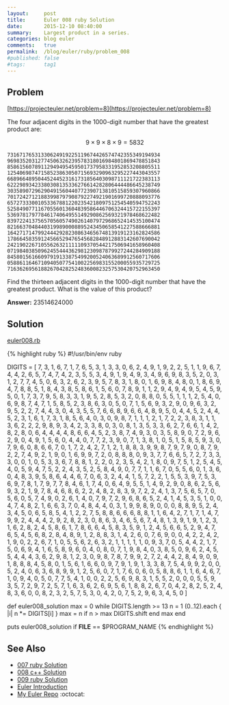 ```yaml
---
layout:     post
title:      Euler 008 ruby Solution
date:       2015-12-10 08:40:00
summary:    Largest product in a series.
categories: blog euler
comments:   true
permalink:  /blog/euler/ruby/problem_008
#published: false
#tags:      tag1
---
```


## Problem

[https://projecteuler.net/problem=8](https://projecteuler.net/problem=8)

The four adjacent digits in the 1000-digit number that have the greatest product are:

 $$9 × 9 × 8 × 9 = 5832$$

    73167176531330624919225119674426574742355349194934
    96983520312774506326239578318016984801869478851843
    85861560789112949495459501737958331952853208805511
    12540698747158523863050715693290963295227443043557
    66896648950445244523161731856403098711121722383113
    62229893423380308135336276614282806444486645238749
    30358907296290491560440772390713810515859307960866
    70172427121883998797908792274921901699720888093776
    65727333001053367881220235421809751254540594752243
    52584907711670556013604839586446706324415722155397
    53697817977846174064955149290862569321978468622482
    83972241375657056057490261407972968652414535100474
    82166370484403199890008895243450658541227588666881
    16427171479924442928230863465674813919123162824586
    17866458359124566529476545682848912883142607690042
    24219022671055626321111109370544217506941658960408
    07198403850962455444362981230987879927244284909188
    84580156166097919133875499200524063689912560717606
    05886116467109405077541002256983155200055935729725
    71636269561882670428252483600823257530420752963450

Find the thirteen adjacent digits in the 1000-digit number that have the greatest product. What is the value of this product?

**Answer:** 23514624000

## Solution

[euler008.rb](https://github.com/tvarley/euler/blob/master/ruby/euler008.rb)

{% highlight ruby %}
#!/usr/bin/env ruby

DIGITS = [
  7, 3, 1, 6, 7, 1, 7, 6, 5, 3, 1, 3, 3, 0, 6, 2, 4, 9, 1, 9, 2, 2, 5, 1, 1,
  9, 6, 7, 4, 4, 2, 6, 5, 7, 4, 7, 4, 2, 3, 5, 5, 3, 4, 9, 1, 9, 4, 9, 3, 4,
  9, 6, 9, 8, 3, 5, 2, 0, 3, 1, 2, 7, 7, 4, 5, 0, 6, 3, 2, 6, 2, 3, 9, 5, 7,
  8, 3, 1, 8, 0, 1, 6, 9, 8, 4, 8, 0, 1, 8, 6, 9, 4, 7, 8, 8, 5, 1, 8, 4, 3,
  8, 5, 8, 6, 1, 5, 6, 0, 7, 8, 9, 1, 1, 2, 9, 4, 9, 4, 9, 5, 4, 5, 9, 5, 0,
  1, 7, 3, 7, 9, 5, 8, 3, 3, 1, 9, 5, 2, 8, 5, 3, 2, 0, 8, 8, 0, 5, 5, 1, 1,
  1, 2, 5, 4, 0, 6, 9, 8, 7, 4, 7, 1, 5, 8, 5, 2, 3, 8, 6, 3, 0, 5, 0, 7, 1,
  5, 6, 9, 3, 2, 9, 0, 9, 6, 3, 2, 9, 5, 2, 2, 7, 4, 4, 3, 0, 4, 3, 5, 5, 7,
  6, 6, 8, 9, 6, 6, 4, 8, 9, 5, 0, 4, 4, 5, 2, 4, 4, 5, 2, 3, 1, 6, 1, 7, 3,
  1, 8, 5, 6, 4, 0, 3, 0, 9, 8, 7, 1, 1, 1, 2, 1, 7, 2, 2, 3, 8, 3, 1, 1, 3,
  6, 2, 2, 2, 9, 8, 9, 3, 4, 2, 3, 3, 8, 0, 3, 0, 8, 1, 3, 5, 3, 3, 6, 2, 7,
  6, 6, 1, 4, 2, 8, 2, 8, 0, 6, 4, 4, 4, 4, 8, 6, 6, 4, 5, 2, 3, 8, 7, 4, 9,
  3, 0, 3, 5, 8, 9, 0, 7, 2, 9, 6, 2, 9, 0, 4, 9, 1, 5, 6, 0, 4, 4, 0, 7, 7,
  2, 3, 9, 0, 7, 1, 3, 8, 1, 0, 5, 1, 5, 8, 5, 9, 3, 0, 7, 9, 6, 0, 8, 6, 6,
  7, 0, 1, 7, 2, 4, 2, 7, 1, 2, 1, 8, 8, 3, 9, 9, 8, 7, 9, 7, 9, 0, 8, 7, 9,
  2, 2, 7, 4, 9, 2, 1, 9, 0, 1, 6, 9, 9, 7, 2, 0, 8, 8, 8, 0, 9, 3, 7, 7, 6,
  6, 5, 7, 2, 7, 3, 3, 3, 0, 0, 1, 0, 5, 3, 3, 6, 7, 8, 8, 1, 2, 2, 0, 2, 3,
  5, 4, 2, 1, 8, 0, 9, 7, 5, 1, 2, 5, 4, 5, 4, 0, 5, 9, 4, 7, 5, 2, 2, 4, 3,
  5, 2, 5, 8, 4, 9, 0, 7, 7, 1, 1, 6, 7, 0, 5, 5, 6, 0, 1, 3, 6, 0, 4, 8, 3,
  9, 5, 8, 6, 4, 4, 6, 7, 0, 6, 3, 2, 4, 4, 1, 5, 7, 2, 2, 1, 5, 5, 3, 9, 7,
  5, 3, 6, 9, 7, 8, 1, 7, 9, 7, 7, 8, 4, 6, 1, 7, 4, 0, 6, 4, 9, 5, 5, 1, 4,
  9, 2, 9, 0, 8, 6, 2, 5, 6, 9, 3, 2, 1, 9, 7, 8, 4, 6, 8, 6, 2, 2, 4, 8, 2,
  8, 3, 9, 7, 2, 2, 4, 1, 3, 7, 5, 6, 5, 7, 0, 5, 6, 0, 5, 7, 4, 9, 0, 2, 6,
  1, 4, 0, 7, 9, 7, 2, 9, 6, 8, 6, 5, 2, 4, 1, 4, 5, 3, 5, 1, 0, 0, 4, 7, 4,
  8, 2, 1, 6, 6, 3, 7, 0, 4, 8, 4, 4, 0, 3, 1, 9, 9, 8, 9, 0, 0, 0, 8, 8, 9,
  5, 2, 4, 3, 4, 5, 0, 6, 5, 8, 5, 4, 1, 2, 2, 7, 5, 8, 8, 6, 6, 6, 8, 8, 1,
  1, 6, 4, 2, 7, 1, 7, 1, 4, 7, 9, 9, 2, 4, 4, 4, 2, 9, 2, 8, 2, 3, 0, 8, 6,
  3, 4, 6, 5, 6, 7, 4, 8, 1, 3, 9, 1, 9, 1, 2, 3, 1, 6, 2, 8, 2, 4, 5, 8, 6,
  1, 7, 8, 6, 6, 4, 5, 8, 3, 5, 9, 1, 2, 4, 5, 6, 6, 5, 2, 9, 4, 7, 6, 5, 4,
  5, 6, 8, 2, 8, 4, 8, 9, 1, 2, 8, 8, 3, 1, 4, 2, 6, 0, 7, 6, 9, 0, 0, 4, 2,
  2, 4, 2, 1, 9, 0, 2, 2, 6, 7, 1, 0, 5, 5, 6, 2, 6, 3, 2, 1, 1, 1, 1, 1, 0,
  9, 3, 7, 0, 5, 4, 4, 2, 1, 7, 5, 0, 6, 9, 4, 1, 6, 5, 8, 9, 6, 0, 4, 0, 8,
  0, 7, 1, 9, 8, 4, 0, 3, 8, 5, 0, 9, 6, 2, 4, 5, 5, 4, 4, 4, 3, 6, 2, 9, 8,
  1, 2, 3, 0, 9, 8, 7, 8, 7, 9, 9, 2, 7, 2, 4, 4, 2, 8, 4, 9, 0, 9, 1, 8, 8,
  8, 4, 5, 8, 0, 1, 5, 6, 1, 6, 6, 0, 9, 7, 9, 1, 9, 1, 3, 3, 8, 7, 5, 4, 9,
  9, 2, 0, 0, 5, 2, 4, 0, 6, 3, 6, 8, 9, 9, 1, 2, 5, 6, 0, 7, 1, 7, 6, 0, 6,
  0, 5, 8, 8, 6, 1, 1, 6, 4, 6, 7, 1, 0, 9, 4, 0, 5, 0, 7, 7, 5, 4, 1, 0, 0,
  2, 2, 5, 6, 9, 8, 3, 1, 5, 5, 2, 0, 0, 0, 5, 5, 9, 3, 5, 7, 2, 9, 7, 2, 5,
  7, 1, 6, 3, 6, 2, 6, 9, 5, 6, 1, 8, 8, 2, 6, 7, 0, 4, 2, 8, 2, 5, 2, 4, 8,
  3, 6, 0, 0, 8, 2, 3, 2, 5, 7, 5, 3, 0, 4, 2, 0, 7, 5, 2, 9, 6, 3, 4, 5, 0
]

def euler008_solution
  max = 0
  while DIGITS.length >= 13
    n = 1
    (0..12).each { |i| n *= DIGITS[i] }
    max = n if n > max
    DIGITS.shift
  end
  max
end

puts euler008_solution if __FILE__ == $PROGRAM_NAME
{% endhighlight %}

## See Also
* [007 ruby Solution]({{site.baseurl}}/blog/euler/ruby/problem_007)
* [008 c++ Solution]({{site.baseurl}}/blog/euler/cpp/problem_008)
* [009 ruby Solution]({{site.baseurl}}/blog/euler/ruby/problem_009)
* [Euler Introduction]({{site.baseurl}}/blog/euler/introduction)
* [My Euler Repo](https://github.com/tvarley/euler) :octocat:

